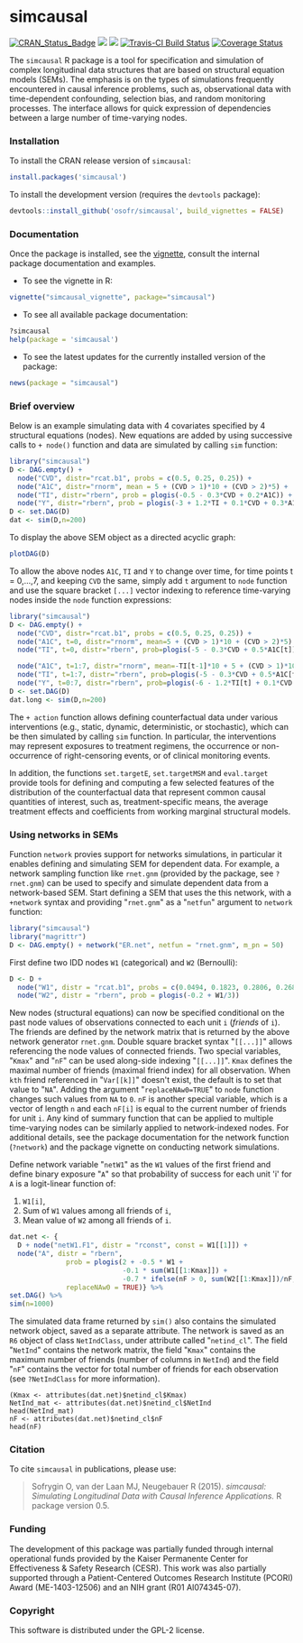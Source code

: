 simcausal
==========

[![CRAN_Status_Badge](http://www.r-pkg.org/badges/version/simcausal)](https://cran.rstudio.com/web/packages/simcausal/index.html)
[![](http://cranlogs.r-pkg.org/badges/simcausal)](https://cran.rstudio.com/web/packages/simcausal/index.html) [![](http://cranlogs.r-pkg.org/badges/grand-total/simcausal)](https://cran.rstudio.com/web/packages/simcausal/index.html)
[![Travis-CI Build Status](https://travis-ci.org/osofr/simcausal.svg?branch=master)](https://travis-ci.org/osofr/simcausal)
[![Coverage Status](https://coveralls.io/repos/osofr/simcausal/badge.svg?branch=master&service=github)](https://coveralls.io/github/osofr/simcausal?branch=master)

The `simcausal` R package is a tool for specification and simulation of complex longitudinal data structures that are based on structural equation models (SEMs). The emphasis is on the types of simulations frequently encountered in causal inference problems, such as, observational data with time-dependent confounding, selection bias, and random monitoring processes. The interface allows for quick expression of dependencies between a large number of time-varying nodes. 

### Installation

To install the CRAN release version of `simcausal`: 

```R
install.packages('simcausal')
```

To install the development version (requires the `devtools` package):

```R
devtools::install_github('osofr/simcausal', build_vignettes = FALSE)
```

### Documentation

Once the package is installed, see the [vignette](https://CRAN.R-project.org/package=simcausal/vignettes/simcausal_vignette.pdf), consult the internal package documentation and examples. 

* To see the vignette in R:

```R
vignette("simcausal_vignette", package="simcausal")
```

* To see all available package documentation:

```R
?simcausal
help(package = 'simcausal')
```

* To see the latest updates for the currently installed version of the package:

```r
news(package = "simcausal")
```

### Brief overview

Below is an example simulating data with 4 covariates specified by 4 structural equations (nodes). New equations are added by using successive calls to `+ node()` function and data are simulated by calling `sim` function:

```R
library("simcausal")
D <- DAG.empty() + 
  node("CVD", distr="rcat.b1", probs = c(0.5, 0.25, 0.25)) +
  node("A1C", distr="rnorm", mean = 5 + (CVD > 1)*10 + (CVD > 2)*5) +
  node("TI", distr="rbern", prob = plogis(-0.5 - 0.3*CVD + 0.2*A1C)) +
  node("Y", distr="rbern", prob = plogis(-3 + 1.2*TI + 0.1*CVD + 0.3*A1C))
D <- set.DAG(D)
dat <- sim(D,n=200)
```

To display the above SEM object as a directed acyclic graph:

```R
plotDAG(D)
```

To allow the above nodes `A1C`, `TI` and `Y` to change over time, for time points t = 0,...,7, and keeping `CVD` the same, simply add `t` argument to `node` function and use the square bracket `[...]` vector indexing to reference time-varying nodes inside the `node` function expressions:

```R
library("simcausal")
D <- DAG.empty() + 
  node("CVD", distr="rcat.b1", probs = c(0.5, 0.25, 0.25)) +
  node("A1C", t=0, distr="rnorm", mean=5 + (CVD > 1)*10 + (CVD > 2)*5) + 
  node("TI", t=0, distr="rbern", prob=plogis(-5 - 0.3*CVD + 0.5*A1C[t])) +

  node("A1C", t=1:7, distr="rnorm", mean=-TI[t-1]*10 + 5 + (CVD > 1)*10 + (CVD > 2)*5) +
  node("TI", t=1:7, distr="rbern", prob=plogis(-5 - 0.3*CVD + 0.5*A1C[t] + 1.5*TI[t-1])) +
  node("Y", t=0:7, distr="rbern", prob=plogis(-6 - 1.2*TI[t] + 0.1*CVD + 0.3*A1C[t]), EFU=TRUE)
D <- set.DAG(D)
dat.long <- sim(D,n=200)
```

The `+ action` function allows defining counterfactual data under various interventions (e.g., static, dynamic, deterministic, or stochastic), which can be then simulated by calling `sim` function. In particular, the interventions may represent exposures to treatment regimens, the occurrence or non-occurrence of right-censoring events, or of clinical monitoring events.

In addition, the functions `set.targetE`, `set.targetMSM` and `eval.target` provide tools for defining and computing a few selected features of the distribution of the counterfactual data that represent common causal quantities of interest, such as, treatment-specific means, the average treatment effects and coefficients from working marginal structural models. 


### Using networks in SEMs

Function `network` provies support for networks simulations, in particular it enables defining and simulating SEM for dependent data. For example, a network sampling function like `rnet.gnm` (provided by the package, see `?rnet.gnm`) can be used to specify and simulate dependent data from a network-based SEM.  Start defining a SEM that uses the this network, with a `+network` syntax and providing "`rnet.gnm`" as a "`netfun`" argument to `network` function:

```R
library("simcausal")
library("magrittr")
D <- DAG.empty() + network("ER.net", netfun = "rnet.gnm", m_pn = 50)
```

First define two IDD nodes `W1` (categorical) and `W2` (Bernoulli):

```R
D <- D + 
  node("W1", distr = "rcat.b1", probs = c(0.0494, 0.1823, 0.2806, 0.2680, 0.1651, 0.0546)) + 
  node("W2", distr = "rbern", prob = plogis(-0.2 + W1/3))
```

New nodes (structural equations) can now be specified conditional on the past node values of observations connected to each unit `i` (*friends* of `i`). The friends are defined by the network matrix that is returned by the above network generator `rnet.gnm`. Double square bracket syntax "`[[...]]`" allows referencing the node values of connected friends. Two special variables, "`Kmax`" and "`nF`" can be used along-side indexing "`[[...]]`". `Kmax`  defines the maximal number of friends (maximal friend index) for all observation. When `kth` friend referenced in "`Var[[k]]`" doesn't exist, the default is to set that value to "`NA`". Adding the argument "`replaceNAw0=TRUE`" to `node` function changes such values from `NA` to `0`. `nF` is another special variable, which is a vector of length `n` and each `nF[i]` is equal to the current number of friends for unit `i`. Any kind of summary function that can be applied to multiple time-varying nodes can be similarly applied to network-indexed nodes. For additional details, see the package documentation for the network function (`?network`) and the package vignette on conducting network simulations.

Define network variable "`netW1`" as the `W1` values of the first friend and define binary exposure "`A`" so that probability of success for each unit 'i' for `A` is a logit-linear function of:
1. `W1[i]`,
2. Sum of `W1` values among all friends of `i`,
3. Mean value of `W2` among all friends of `i`.

```R
dat.net <- {
  D + node("netW1.F1", distr = "rconst", const = W1[[1]]) +
  node("A", distr = "rbern",
              prob = plogis(2 + -0.5 * W1 +
                            -0.1 * sum(W1[[1:Kmax]]) +
                            -0.7 * ifelse(nF > 0, sum(W2[[1:Kmax]])/nF, 0)),
              replaceNAw0 = TRUE)} %>%
set.DAG() %>%
sim(n=1000)
```

The simulated data frame returned by `sim()` also contains the simulated network object, saved as a separate attribute. The network is saved as an `R6` object of class `NetIndClass`, under attribute called "`netind_cl`". The field "`NetInd`" contains the network matrix, the field "`Kmax`" contains the maximum number of friends (number of columns in `NetInd`) and the field "`nF`" contains the vector for total number of friends for each observation (see `?NetIndClass` for more information).

```{r}
(Kmax <- attributes(dat.net)$netind_cl$Kmax)
NetInd_mat <- attributes(dat.net)$netind_cl$NetInd
head(NetInd_mat)
nF <- attributes(dat.net)$netind_cl$nF
head(nF)
```

### Citation
To cite `simcausal` in publications, please use:
> Sofrygin O, van der Laan MJ, Neugebauer R (2015). *simcausal: Simulating Longitudinal Data with Causal Inference Applications.* R package version 0.5.

### Funding
The development of this package was partially funded through internal operational funds provided by the Kaiser Permanente Center for Effectiveness & Safety Research (CESR). This work was also partially supported through a Patient-Centered Outcomes Research Institute (PCORI) Award (ME-1403-12506) and an NIH grant (R01 AI074345-07).

### Copyright
This software is distributed under the GPL-2 license.
